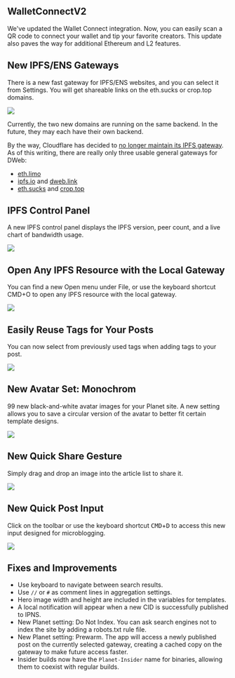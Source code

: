 ## WalletConnectV2

We've updated the Wallet Connect integration. Now, you can easily scan a QR code to connect your wallet and tip your favorite creators. This update also paves the way for additional Ethereum and L2 features.

## New IPFS/ENS Gateways

There is a new fast gateway for IPFS/ENS websites, and you can select it from Settings. You will get shareable links on the eth.sucks or crop.top domains.

![](ipfs-gateways.png)

Currently, the two new domains are running on the same backend. In the future, they may each have their own backend.

By the way, Cloudflare has decided to [no longer maintain its IPFS gateway](https://blog.cloudflare.com/cloudflares-public-ipfs-gateways-and-supporting-interplanetary-shipyard). As of this writing, there are really only three usable general gateways for DWeb:

- [eth.limo](https://eth.limo)
- [ipfs.io](https://ipfs.io) and [dweb.link](https://dweb.link)
- [eth.sucks](https://eth.sucks) and [crop.top](https://crop.top)

## IPFS Control Panel

A new IPFS control panel displays the IPFS version, peer count, and a live chart of bandwidth usage.

![](ipfs-status.png)

## Open Any IPFS Resource with the Local Gateway

You can find a new Open menu under File, or use the keyboard shortcut CMD+O to open any IPFS resource with the local gateway.

![](ipfs-open.png)

## Easily Reuse Tags for Your Posts

You can now select from previously used tags when adding tags to your post.

![](tags.png)

## New Avatar Set: Monochrom

99 new black-and-white avatar images for your Planet site. A new setting allows you to save a circular version of the avatar to better fit certain template designs.

![](monochrom.png)

## New Quick Share Gesture

Simply drag and drop an image into the article list to share it.

![](quick-share.gif)

## New Quick Post Input

Click on the toolbar or use the keyboard shortcut <kbd>CMD</kbd>+<kbd>D</kbd> to access this new input designed for microblogging.

![](quick-post.png)

## Fixes and Improvements

- Use keyboard to navigate between search results.
- Use `//` or `#` as comment lines in aggregation settings.
- Hero image width and height are included in the variables for templates.
- A local notification will appear when a new CID is successfully published to IPNS.
- New Planet setting: Do Not Index. You can ask search engines not to index the site by adding a robots.txt rule file.
- New Planet setting: Prewarm. The app will access a newly published post on the currently selected gateway, creating a cached copy on the gateway to make future access faster.
- Insider builds now have the `Planet-Insider` name for binaries, allowing them to coexist with regular builds.
